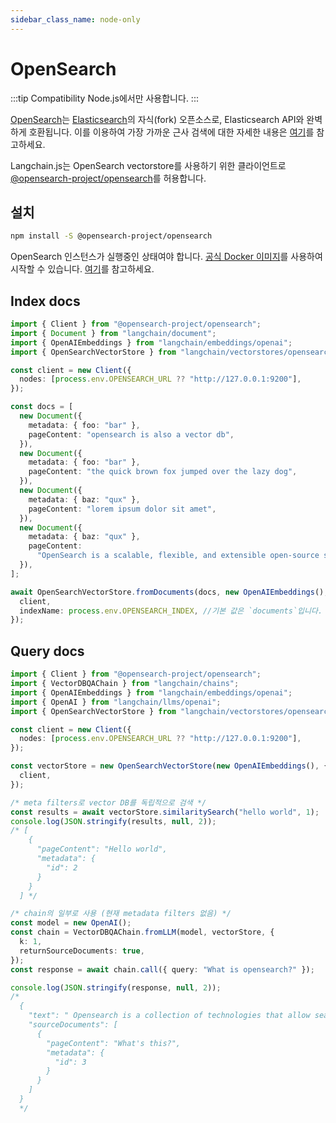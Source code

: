 ```yaml
---
sidebar_class_name: node-only
---
```


# OpenSearch

:::tip Compatibility
Node.js에서만 사용합니다.
:::

[OpenSearch](https://opensearch.org/)는 [Elasticsearch](https://www.elastic.co/elasticsearch/)의 자식(fork) 오픈소스로, Elasticsearch API와 완벽하게 호환됩니다. 이를 이용하여 가장 가까운 근사 검색에 대한 자세한 내용은 [여기](https://opensearch.org/docs/latest/search-plugins/knn/approximate-knn/)를 참고하세요.

Langchain.js는 OpenSearch vectorstore를 사용하기 위한 클라이언트로 [@opensearch-project/opensearch](https://opensearch.org/docs/latest/clients/javascript/index/)를 허용합니다.

## 설치

```bash npm2yarn
npm install -S @opensearch-project/opensearch
```

OpenSearch 인스턴스가 실행중인 상태여야 합니다. [공식 Docker 이미지](https://opensearch.org/docs/latest/opensearch/install/docker/)를 사용하여 시작할 수 있습니다. [여기](https://github.com/hwchase17/langchainjs/blob/main/examples/src/indexes/vector_stores/opensearch/docker-compose.yml)를 참고하세요.

## Index docs

```typescript
import { Client } from "@opensearch-project/opensearch";
import { Document } from "langchain/document";
import { OpenAIEmbeddings } from "langchain/embeddings/openai";
import { OpenSearchVectorStore } from "langchain/vectorstores/opensearch";

const client = new Client({
  nodes: [process.env.OPENSEARCH_URL ?? "http://127.0.0.1:9200"],
});

const docs = [
  new Document({
    metadata: { foo: "bar" },
    pageContent: "opensearch is also a vector db",
  }),
  new Document({
    metadata: { foo: "bar" },
    pageContent: "the quick brown fox jumped over the lazy dog",
  }),
  new Document({
    metadata: { baz: "qux" },
    pageContent: "lorem ipsum dolor sit amet",
  }),
  new Document({
    metadata: { baz: "qux" },
    pageContent:
      "OpenSearch is a scalable, flexible, and extensible open-source software suite for search, analytics, and observability applications",
  }),
];

await OpenSearchVectorStore.fromDocuments(docs, new OpenAIEmbeddings(), {
  client,
  indexName: process.env.OPENSEARCH_INDEX, //기본 값은 `documents`입니다.
});
```

## Query docs

```typescript
import { Client } from "@opensearch-project/opensearch";
import { VectorDBQAChain } from "langchain/chains";
import { OpenAIEmbeddings } from "langchain/embeddings/openai";
import { OpenAI } from "langchain/llms/openai";
import { OpenSearchVectorStore } from "langchain/vectorstores/opensearch";

const client = new Client({
  nodes: [process.env.OPENSEARCH_URL ?? "http://127.0.0.1:9200"],
});

const vectorStore = new OpenSearchVectorStore(new OpenAIEmbeddings(), {
  client,
});

/* meta filters로 vector DB를 독립적으로 검색 */
const results = await vectorStore.similaritySearch("hello world", 1);
console.log(JSON.stringify(results, null, 2));
/* [
    {
      "pageContent": "Hello world",
      "metadata": {
        "id": 2
      }
    }
  ] */

/* chain의 일부로 사용 (현재 metadata filters 없음) */
const model = new OpenAI();
const chain = VectorDBQAChain.fromLLM(model, vectorStore, {
  k: 1,
  returnSourceDocuments: true,
});
const response = await chain.call({ query: "What is opensearch?" });

console.log(JSON.stringify(response, null, 2));
/* 
  {
    "text": " Opensearch is a collection of technologies that allow search engines to publish search results in a standard format, making it easier for users to search across multiple sites.",
    "sourceDocuments": [
      {
        "pageContent": "What's this?",
        "metadata": {
          "id": 3
        }
      }
    ]
  } 
  */
```
